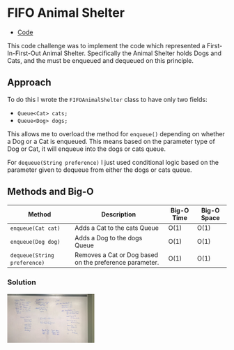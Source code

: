 # FIFO Animal Shelter
* [Code](../src/main/java/fifoanimalshelter)

This code challenge was to implement the code which represented a First-In-First-Out Animal Shelter.  Specifically the Animal Shelter holds Dogs and Cats, and the must be enqueued and dequeued on this principle.

## Approach

To do this I wrote the ```FIFOAnimalShelter``` class to have only two fields:
* ```Queue<Cat> cats;```
* ```Queue<Dog> dogs;```

This allows me to overload the method for ```enqueue()``` depending on whether a Dog or a Cat is enqueued.  This means based on the parameter type of Dog or Cat, it will enqueue into the dogs or cats queue.

For ```dequeue(String preference)``` I just used conditional logic based on the parameter given to dequeue from either the dogs or cats queue.



## Methods and Big-O


| Method                             | Description                                             | Big-O Time  | Big-O Space  |
|------------------------------------|---------------------------------------------------------|-------------|--------------|
| ```enqueue(Cat cat)```             | Adds a Cat to the cats Queue                            | O(1)        | O(1)         |
| ```enqueue(Dog dog)```             | Adds a Dog to the dogs Queue                            | O(1)        | O(1)         |
| ```dequeue(String preference)```   | Removes a Cat or Dog based on the preference parameter. | O(1)        | O(1)         |


### Solution
  <img src="../assets/fifo-animal-shelter.jpg"
       alt="White Board Picture"
       style="float: left; margin-right: 10px; width: 200px;" />